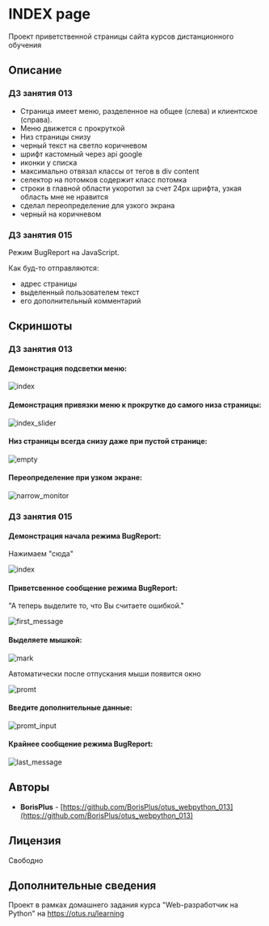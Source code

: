 # INDEX page

Проект приветственной страницы сайта курсов дистанционного обучения

## Описание

### ДЗ занятия 013

* Страница имеет меню, разделенное на общее (слева) и клиентское (справа).
* Меню движется с прокруткой
* Низ страницы снизу
* черный текст на светло коричневом
* шрифт кастомный через api google
* иконки у списка
* максимально отвязал классы от тегов в div content
* селектор на потомков содержит класс потомка
* строки в главной области укоротил за счет 24px шрифта, узкая область мне не нравится
* сделал переопределение для узкого экрана
* черный на коричневом
 
### ДЗ занятия 015

Режим BugReport на JavaScript. 

Как буд-то отправляются:
* адрес страницы
* выделенный пользователем текст
* его дополнительный комментарий

## Cкриншоты

### ДЗ занятия 013

#### Демонстрация подсветки меню:

![index](https://raw.githubusercontent.com/BorisPlus/otus_webpython_013/master/README.files/images/screenshots/index.png "Title")


#### Демонстрация привязки меню к прокрутке до самого низа страницы:

![index_slider](https://raw.githubusercontent.com/BorisPlus/otus_webpython_013/master/README.files/images/screenshots/index_scrolled_with_menu.png "Title")


#### Низ страницы всегда снизу даже при пустой странице:

![empty](https://raw.githubusercontent.com/BorisPlus/otus_webpython_013/master/README.files/images/screenshots/empty.png "Title")

#### Переопределение при узком экране:

![narrow_monitor](https://raw.githubusercontent.com/BorisPlus/otus_webpython_013/master/README.files/images/screenshots/narrow_monitor.png "Title")


### ДЗ занятия 015

#### Демонстрация начала режима BugReport:

Нажимаем "сюда"

![index](https://raw.githubusercontent.com/BorisPlus/otus_webpython_013/master/README.files/images/screenshots/click.png "Title")

#### Приветсвенное сообщение режима BugReport:

"А теперь выделите то, что Вы считаете ошибкой."

![first_message](https://raw.githubusercontent.com/BorisPlus/otus_webpython_013/master/README.files/images/screenshots/first_message.png "Title")

#### Выделяете мышкой:

![mark](https://raw.githubusercontent.com/BorisPlus/otus_webpython_013/master/README.files/images/screenshots/mark.png "Title")

Автоматически после отпускания мыши появится окно

![promt](https://raw.githubusercontent.com/BorisPlus/otus_webpython_013/master/README.files/images/screenshots/promt.png "Title")

#### Введите дополнительные данные:

![promt_input](https://raw.githubusercontent.com/BorisPlus/otus_webpython_013/master/README.files/images/screenshots/promt_input.png "Title")

#### Крайнее сообщение режима BugReport:

![last_message](https://raw.githubusercontent.com/BorisPlus/otus_webpython_013/master/README.files/images/screenshots/last_message.png "Title")

## Авторы

* **BorisPlus** - [https://github.com/BorisPlus/otus_webpython_013](https://github.com/BorisPlus/otus_webpython_013)

## Лицензия

Свободно

## Дополнительные сведения

Проект в рамках домашнего задания курса "Web-разработчик на Python" на https://otus.ru/learning
